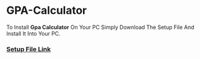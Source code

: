 # GPA-Calculator
To Install **Gpa Calculator** On Your PC Simply Download The Setup File And Install It Into Your PC.

### [Setup File Link](https://u.pcloud.link/publink/show?code=kZM66hVZ0gJggCmtYMSzJjcz6qilV46JEti7)
